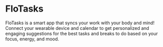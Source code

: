 # FloTasks
FloTasks is a smart app that syncs your work with your body and mind! Connect your wearable device and calendar to get personalized and engaging suggestions for the best tasks and breaks to do based on your focus, energy, and mood.
